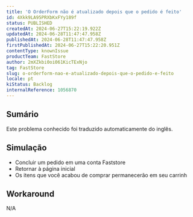 ```yaml
---
title: 'O OrderForm não é atualizado depois que o pedido é feito'
id: 4Xkk9LA95PRXbKxFYy189f
status: PUBLISHED
createdAt: 2024-06-27T15:22:19.922Z
updatedAt: 2024-06-28T11:47:47.958Z
publishedAt: 2024-06-28T11:47:47.958Z
firstPublishedAt: 2024-06-27T15:22:20.951Z
contentType: knownIssue
productTeam: FastStore
author: 2mXZkbi0oi061KicTExNjo
tag: FastStore
slug: o-orderform-nao-e-atualizado-depois-que-o-pedido-e-feito
locale: pt
kiStatus: Backlog
internalReference: 1056870
---
```


## Sumário

<div class="alert alert-info">
  <p>Este problema conhecido foi traduzido automaticamente do inglês.</p>
</div>



## Simulação



- Concluir um pedido em uma conta Faststore
- Retornar à página inicial
- Os itens que você acabou de comprar permanecerão em seu carrinh

## Workaround


N/A





